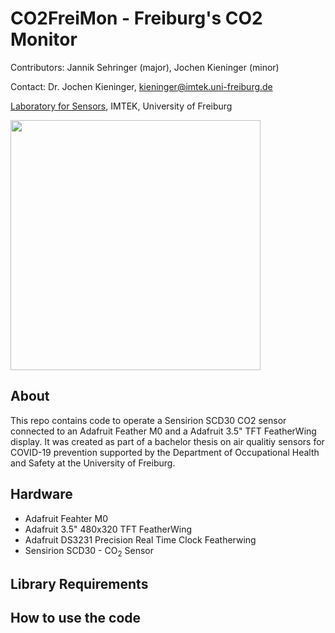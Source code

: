 # CO2FreiMon - Freiburg's CO2 Monitor 


Contributors: Jannik Sehringer (major), Jochen Kieninger (minor)

Contact: Dr. Jochen Kieninger, kieninger@imtek.uni-freiburg.de

[Laboratory for Sensors](https://www.imtek.de/laboratories/sensors/sensors_home?set_language=en), IMTEK, University of Freiburg

<img src="CO2Monitor.jpg" width="400">

## About
This repo contains code to operate a Sensirion SCD30 CO2 sensor connected to an Adafruit Feather M0 and a Adafruit 3.5" TFT FeatherWing display. It was created as part of a bachelor thesis on air qualitiy sensors for COVID-19 prevention supported by the Department of Occupational Health and Safety at the University of Freiburg.

## Hardware
* Adafruit Feahter M0
* Adafruit 3.5" 480x320 TFT FeatherWing
* Adafruit DS3231 Precision Real Time Clock Featherwing
* Sensirion SCD30 - CO$_2$ Sensor

## Library Requirements

## How to use the code

